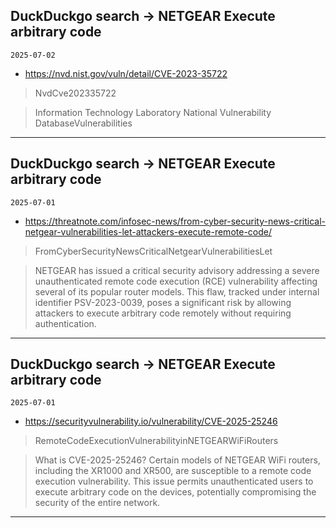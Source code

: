 ## DuckDuckgo search -> NETGEAR Execute arbitrary code
`2025-07-02`

* https://nvd.nist.gov/vuln/detail/CVE-2023-35722

<blockquote>
 NvdCve202335722
</blockquote>
<blockquote>
Information Technology Laboratory National Vulnerability DatabaseVulnerabilities
</blockquote>

---

## DuckDuckgo search -> NETGEAR Execute arbitrary code
`2025-07-01`

* https://threatnote.com/infosec-news/from-cyber-security-news-critical-netgear-vulnerabilities-let-attackers-execute-remote-code/

<blockquote>
 FromCyberSecurityNewsCriticalNetgearVulnerabilitiesLet
</blockquote>
<blockquote>
NETGEAR has issued a critical security advisory addressing a severe unauthenticated remote code execution (RCE) vulnerability affecting several of its popular router models. This flaw, tracked under internal identifier PSV-2023-0039, poses a significant risk by allowing attackers to execute arbitrary code remotely without requiring authentication.
</blockquote>

---

## DuckDuckgo search -> NETGEAR Execute arbitrary code
`2025-07-01`

* https://securityvulnerability.io/vulnerability/CVE-2025-25246

<blockquote>
 RemoteCodeExecutionVulnerabilityinNETGEARWiFiRouters
</blockquote>
<blockquote>
What is CVE-2025-25246? Certain models of NETGEAR WiFi routers, including the XR1000 and XR500, are susceptible to a remote code execution vulnerability. This issue permits unauthenticated users to execute arbitrary code on the devices, potentially compromising the security of the entire network.
</blockquote>

---


